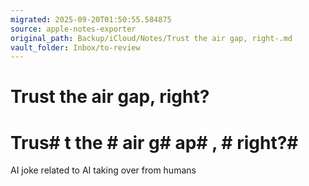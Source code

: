 ```yaml
---
migrated: 2025-09-20T01:50:55.584875
source: apple-notes-exporter
original_path: Backup/iCloud/Notes/Trust the air gap, right-.md
vault_folder: Inbox/to-review
---
```

# Trust the air gap, right?

# Trus# t the # air g# ap# , # right?# 

AI joke related to AI taking over from humans 
